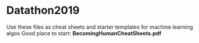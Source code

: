 # Datathon2019

Use these files as cheat sheets and starter templates for machine learning algos
Good place to start:
<b> BecomingHumanCheatSheets.pdf </b>
